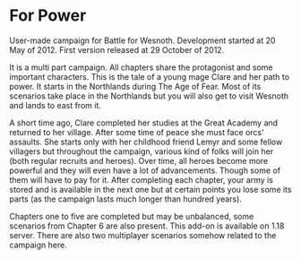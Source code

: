 # For Power

User-made campaign for Battle for Wesnoth. Development started at 20 May of 2012. First version released at 29 October of 2012.

It is a multi part campaign. All chapters share the protagonist and some important characters. This is the tale of a young mage Clare and her path to power. It starts in the Northlands during The Age of Fear. Most of its scenarios take place in the Northlands but you will also get to visit Wesnoth and lands to east from it.

A short time ago, Clare completed her studies at the Great Academy and returned to her village. After some time of peace she must face orcs' assaults. She starts only with her childhood friend Lemyr and some fellow villagers but throughout the campaign, various kind of folks will join her (both regular recruits and heroes). Over time, all heroes become more powerful and they will even have a lot of advancements. Though some of them will have to pay for it. After completing each chapter, your army is stored and is available in the next one but at certain points you lose some its parts (as the campaign lasts much longer than hundred years).

Chapters one to five are completed but may be unbalanced, some scenarios from Chapter 6 are also present. This add-on is available on 1.18 server.
There are also two multiplayer scenarios somehow related to the campaign here.
